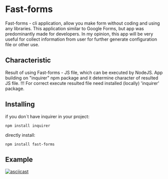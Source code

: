 # Fast-forms

Fast-forms - cli application, allow you make form without coding and using any libraries.
This application similar to Google Forms, but app was predominantly made for developers.
In my opinion, this app will be very useful for collect information from user for further
generate configuration file or other use.

## Сharacteristic

Result of using Fast-forms - JS file, which can be executed by NodeJS.
App building on "inquirer" npm package and it determine character of resulted JS file.
!!! For correct execute resulted file need installed (locally) 'inquirer' package.


## Installing

if you don`t have inquirer in your project:
```
npm install inquirer
```
directly install:
```
npm install fast-forms
```

## Example
[![asciicast](https://asciinema.org/a/sWOVPL1GcTNyuzAo3gQMU5gKo.svg)](https://asciinema.org/a/sWOVPL1GcTNyuzAo3gQMU5gKo)
